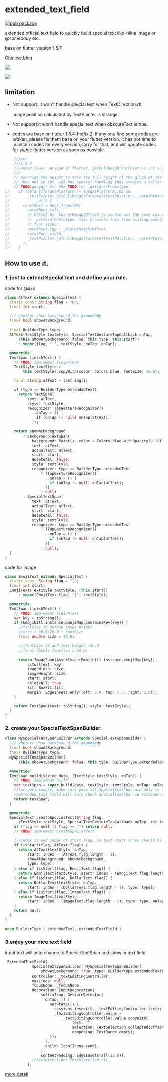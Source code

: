 # extended_text_field

[![pub package](https://img.shields.io/pub/v/extended_text_field.svg)](https://pub.dartlang.org/packages/extended_text_field)

extended official text field to quickly build special text like inline image or @somebody etc.

base on flutter version 1.5.7

[Chinese blog](https://juejin.im/post/5ccc25156fb9a0320f7df543)


![](https://github.com/fluttercandies/Flutter_Candies/blob/master/gif/extended_text_field/extended_text_field.gif)


![](https://github.com/fluttercandies/Flutter_Candies/blob/master/gif/extended_text_field/extended_text_field_image.gif)


## limitation

- Not support: it won't handle special text when TextDirection.rtl.

  Image position calculated by TextPainter is strange.

- Not support:it won't handle special text when obscureText is true.

- codes are base on flutter 1.5.4-hotfix.2, if any one find some codes are broken,
please fix them base on your flutter version.
it has not time to maintain codes for every version,sorry for that,
and will update codes for stable flutter version as soon as possible.

```dart
    ///zmt
    ///1.5.7
    ///under lower version of flutter, getFullHeightForCaret is not support
    ///
    // Override the height to take the full height of the glyph at the TextPosition
    // when not on iOS. iOS has special handling that creates a taller caret.
    // TODO(garyq): See the TODO for _getCaretPrototype.
//    if (defaultTargetPlatform != TargetPlatform.iOS &&
//        _textPainter.getFullHeightForCaret(textPosition, _caretPrototype) !=
//            null) {
//      caretRect = Rect.fromLTWH(
//        caretRect.left,
//        // Offset by _kCaretHeightOffset to counteract the same value added in
//        // _getCaretPrototype. This prevents this from scaling poorly for small
//        // font sizes.
//        caretRect.top - _kCaretHeightOffset,
//        caretRect.width,
//        _textPainter.getFullHeightForCaret(textPosition, _caretPrototype),
//      );
//    }
```

##  How to use it.

### 1. just to extend SpecialText and define your rule.

code for @xxx
```dart
class AtText extends SpecialText {
  static const String flag = "@";
  final int start;

  /// whether show background for @somebody
  final bool showAtBackground;

  final BuilderType type;
  AtText(TextStyle textStyle, SpecialTextGestureTapCallback onTap,
      {this.showAtBackground: false, this.type, this.start})
      : super(flag, " ", textStyle, onTap: onTap);

  @override
  TextSpan finishText() {
    // TODO: implement finishText
    TextStyle textStyle =
        this.textStyle?.copyWith(color: Colors.blue, fontSize: 16.0);

    final String atText = toString();

    if (type == BuilderType.extendedText)
      return TextSpan(
          text: atText,
          style: textStyle,
          recognizer: TapGestureRecognizer()
            ..onTap = () {
              if (onTap != null) onTap(atText);
            });

    return showAtBackground
        ? BackgroundTextSpan(
            background: Paint()..color = Colors.blue.withOpacity(0.15),
            text: atText,
            actualText: atText,
            start: start,
            deleteAll: false,
            style: textStyle,
            recognizer: type == BuilderType.extendedText
                ? (TapGestureRecognizer()
                  ..onTap = () {
                    if (onTap != null) onTap(atText);
                  })
                : null)
        : SpecialTextSpan(
            text: atText,
            actualText: atText,
            start: start,
            deleteAll: false,
            style: textStyle,
            recognizer: type == BuilderType.extendedText
                ? (TapGestureRecognizer()
                  ..onTap = () {
                    if (onTap != null) onTap(atText);
                  })
                : null);
  }
}
```

code for image
``` dart
class EmojiText extends SpecialText {
  static const String flag = "[";
  final int start;
  EmojiText(TextStyle textStyle, {this.start})
      : super(EmojiText.flag, "]", textStyle);

  @override
  TextSpan finishText() {
    // TODO: implement finishText
    var key = toString();
    if (EmojiUitl.instance.emojiMap.containsKey(key)) {
      //fontsize id define image height
      //size = 30.0/26.0 * fontSize
      final double size = 20.0;

      ///fontSize 26 and text height =30.0
      //final double fontSize = 26.0;

      return ImageSpan(AssetImage(EmojiUitl.instance.emojiMap[key]),
          actualText: key,
          imageWidth: size,
          imageHeight: size,
          start: start,
          deleteAll: true,
          fit: BoxFit.fill,
          margin: EdgeInsets.only(left: 2.0, top: 2.0, right: 2.0));
    }

    return TextSpan(text: toString(), style: textStyle);
  }
}
```

### 2. create your SpecialTextSpanBuilder.
``` dart
class MySpecialTextSpanBuilder extends SpecialTextSpanBuilder {
  /// whether show background for @somebody
  final bool showAtBackground;
  final BuilderType type;
  MySpecialTextSpanBuilder(
      {this.showAtBackground: false, this.type: BuilderType.extendedText});

  @override
  TextSpan build(String data, {TextStyle textStyle, onTap}) {
    // TODO: implement build
    var textSpan = super.build(data, textStyle: textStyle, onTap: onTap);
    //for performance, make sure your all SpecialTextSpan are only in textSpan.children
    //extended_text_field will only check SpecialTextSpan in textSpan.children
    return textSpan;
  }

  @override
  SpecialText createSpecialText(String flag,
      {TextStyle textStyle, SpecialTextGestureTapCallback onTap, int index}) {
    if (flag == null || flag == "") return null;
    // TODO: implement createSpecialText

    ///index is end index of start flag, so text start index should be index-(flag.length-1)
    if (isStart(flag, AtText.flag)) {
      return AtText(textStyle, onTap,
          start: index - (AtText.flag.length - 1),
          showAtBackground: showAtBackground,
          type: type);
    } else if (isStart(flag, EmojiText.flag)) {
      return EmojiText(textStyle, start: index - (EmojiText.flag.length - 1));
    } else if (isStart(flag, DollarText.flag)) {
      return DollarText(textStyle, onTap,
          start: index - (DollarText.flag.length - 1), type: type);
    } else if (isStart(flag, ImageText.flag)) {
      return ImageText(textStyle,
          start: index - (ImageText.flag.length - 1), type: type, onTap: onTap);
    }
    return null;
  }
}

enum BuilderType { extendedText, extendedTextField }
```

### 3.enjoy your nice text field
input text will auto change to SpecialTextSpan and show in text field
``` dart
 ExtendedTextField(
            specialTextSpanBuilder: MySpecialTextSpanBuilder(
                showAtBackground: true, type: BuilderType.extendedTextField),
            controller: _textEditingController,
            maxLines: null,
            focusNode: _focusNode,
            decoration: InputDecoration(
                suffixIcon: GestureDetector(
                  onTap: () {
                    setState(() {
                      sessions.insert(0, _textEditingController.text);
                      _textEditingController.value =
                          _textEditingController.value.copyWith(
                              text: "",
                              selection: TextSelection.collapsed(offset: 0),
                              composing: TextRange.empty);
                    });
                  },
                  child: Icon(Icons.send),
                ),
                contentPadding: EdgeInsets.all(12.0)),
            //textDirection: TextDirection.rtl,
          ),
```

[more detail](https://github.com/fluttercandies/extended_text_field/blob/master/example/lib/text_demo.dart)
